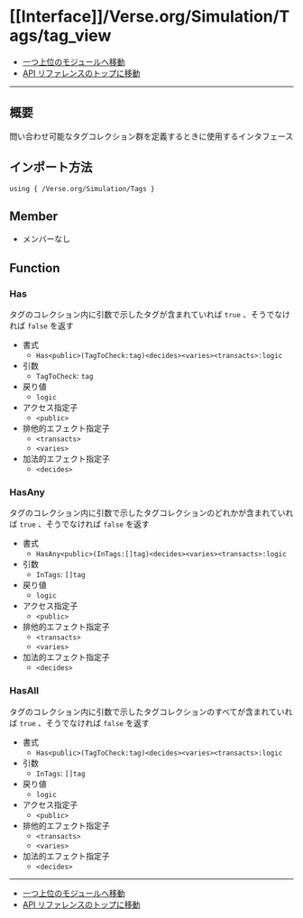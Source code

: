 # [[Interface]]/Verse.org/Simulation/Tags/tag_view

- [一つ上位のモジュールへ移動](../main.md)
- [API リファレンスのトップに移動](../../../../main.md)

---

## 概要

問い合わせ可能なタグコレクション群を定義するときに使用するインタフェース

## インポート方法

```verse
using { /Verse.org/Simulation/Tags }
```

## Member

- メンバーなし

## Function

### Has

タグのコレクション内に引数で示したタグが含まれていれば `true` 、そうでなければ `false` を返す

- 書式
  - `Has<public>(TagToCheck:tag)<decides><varies><transacts>:logic`
- 引数
  - `TagToCheck`: `tag`
- 戻り値
  - `logic`
- アクセス指定子
  - `<public>`
- 排他的エフェクト指定子
  - `<transacts>`
  - `<varies>`
- 加法的エフェクト指定子
  - `<decides>`

### HasAny

タグのコレクション内に引数で示したタグコレクションのどれかが含まれていれば `true` 、そうでなければ `false` を返す

- 書式
  - `HasAny<public>(InTags:[]tag)<decides><varies><transacts>:logic`
- 引数
  - `InTags`: `[]tag`
- 戻り値
  - `logic`
- アクセス指定子
  - `<public>`
- 排他的エフェクト指定子
  - `<transacts>`
  - `<varies>`
- 加法的エフェクト指定子
  - `<decides>`

### HasAll

タグのコレクション内に引数で示したタグコレクションのすべてが含まれていれば `true` 、そうでなければ `false` を返す

- 書式
  - `Has<public>(TagToCheck:tag)<decides><varies><transacts>:logic`
- 引数
  - `InTags`: `[]tag`
- 戻り値
  - `logic`
- アクセス指定子
  - `<public>`
- 排他的エフェクト指定子
  - `<transacts>`
  - `<varies>`
- 加法的エフェクト指定子
  - `<decides>`

---

- [一つ上位のモジュールへ移動](../main.md)
- [API リファレンスのトップに移動](../../../../main.md)
